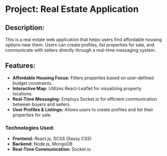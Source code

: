 # Project: Real Estate Application

## Description:

This is a real estate web application that helps users find affordable housing options near them. Users can create profiles, list properties for sale, and communicate with sellers directly through a real-time messaging system.

## Features:

* **Affordable Housing Focus:** Filters properties based on user-defined budget constraints.
* **Interactive Map:** Utilizes React-Leaflet for visualizing property locations.
* **Real-Time Messaging:** Employs Socket.io for efficient communication between buyers and sellers.
* **User Profiles & Listings:** Allows users to create profiles and list their properties for sale.
 
### Technologies Used:

* **Frontend:** React.js, SCSS (Sassy CSS)
* **Backend:** Node.js, MongoDB
* **Real-Time Communication:** Socket.io

